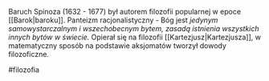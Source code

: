 Baruch Spinoza (1632 - 1677) był autorem filozofii popularnej w epoce [[Barok|baroku]].
Panteizm racjonalistyczny - Bóg jest *jedynym samowystarczalnym i wszechobecnym bytem, zasadą istnienia wszystkich innych bytów w świecie.* 
Opierał się na filozofii [[Kartezjusz|Kartezjusza]], w matematyczny sposób na podstawie aksjomatów tworzył dowody filozoficzne.

#filozofia